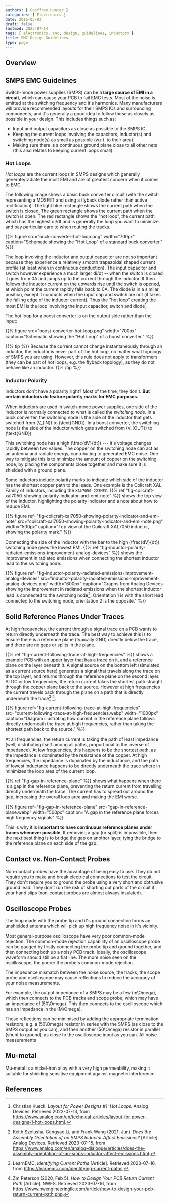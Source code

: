 ```yaml
---
authors: [ Geoffrey Hunter ]
categories: [ Electronics ]
date: 2016-05-03
draft: false
lastmod: 2023-07-14
tags: [ electronics, emc, design, guidelines, inductors ]
title: EMC Design Guidelines
type: page
---
```


## Overview

## SMPS EMC Guidelines

Switch-mode power supplies (SMPS) can be a **large source of EMI in a circuit**, which can cause your PCB to fail EMC tests. Most of the noise is emitted at the switching frequency and it's harmonics. Many manufacturers will provide recommended layouts for their SMPS ICs and surrounding components, and it's generally a good idea to follow these as closely as possible in your design. This includes things such as:

* Input and output capacitors as close as possible to the SMPS IC.
* Keeping the current loops involving the capacitors, inductor(s) and switching node(s) as small as possible (w.r.t. to their area).
* Making sure there is a continuous ground plane close to all other nets (this also relates to keeping current loops small).

### Hot Loops

_Hot loops_ are the current loops in SMPS designs which generally generate/radiate the most EMI and are of greatest concern when it comes to EMC.

The following image shows a basic buck converter circuit (with the switch representing a MOSFET and using a flyback diode rather than active rectification). The light blue rectangle shows the current path when the switch is closed. The green rectangle shows the current path when the switch is open. The red rectangle shows the "hot loop", the current path which has the highest di/dt and is generally the loop you want to minimize and pay particular care to when routing the tracks. 

{{% figure src="buck-converter-hot-loop.png" width="700px" caption="Schematic showing the \"Hot Loop\" of a standard buck converter." %}}

The loop involving the inductor and output capacitor are not so important because they experience a relatively smooth trapezoidal shaped current profile (at least when in continuous conduction). The input capacitor and switch however experience a much larger di/dt -- when the switch is closed it goes from 0A and jumps up to the current through the inductor. It then follows the inductor current on the upwards rise until the switch is opened, at which point the current rapidly falls back to 0A. The diode is in a similar position, except it conducts when the input cap and switch are not (it takes the falling edge of the inductor current). Thus the "hot loop" creating the most EMI is the loop involving the input capacitor, switch and diode[^bib-analog-devices-hot-loops].

The hot loop for a boost converter is on the output side rather than the input:

{{% figure src="boost-converter-hot-loop.png" width="700px" caption="Schematic showing the \"Hot Loop\" of a boost converter." %}}

{{% tip %}}
Because the current cannot change instantaneously through an inductor, the inductor is never part of the hot loop, no matter what topology of SMPS you are using. However, this rule does not apply to transformers (they can be part of hot loops, e.g. the flyback topology), as they do not behave like an inductor.
{{% /tip %}}

### Inductor Polarity

Inductors don't have a polarity right? Most of the time, they don't. **But certain inductors do feature polarity marks for EMC purposes.**

When inductors are used in switch-mode power supplies, one side of the inductor is normally connected to what is called the _switching node_. In a buck converter, the switching node is the side of the inductor that gets switched from \(V_{IN}\) to \(\text{GND}\). In a boost converter, the switching node is the side of the inductor which gets switched from \(V_{OUT}\) to \(\text{GND}\).

This switching node has a high \(\frac{dV}{dt}\) --- it's voltage changes rapidly between two values. The copper on the switching node can act as an antenna and radiate energy, contributing to generated EMC noise. One way to mitigate this is to minimize the amount of copper on the switching node, by placing the components close together and make sure it is shielded with a ground plane.

Some inductors include polarity marks to indicate which side of the inductor has the shortest copper path to the leads. One example is the Coilcraft XAL Family of inductors, including the `XAL7050-223MEC`. {{% ref "fig-coilcraft-xal7050-showing-polarity-indicator-and-emi-note" %}} shows the top view of the inductor, highlighting the polarity indicator and a note about how to reduce EMI.

{{% figure ref="fig-coilcraft-xal7050-showing-polarity-indicator-and-emi-note" src="coilcraft-xal7050-showing-polarity-indicator-and-emi-note.png" width="500px" caption="Top view of the Coilcraft XAL7050 inductor, showing the polarity mark." %}}

Connecting the side of the inductor with the bar to the high \(\frac{dV}{dt}\) switching node gives the lowest EMI. {{% ref "fig-inductor-polarity-radiated-emissions-improvement-analog-devices" %}} shows the improvement in radiated emissions when connecting the shortest inductor lead to the switching node.

{{% figure ref="fig-inductor-polarity-radiated-emissions-improvement-analog-devices" src="inductor-polarity-radiated-emissions-improvement-analog-devices.png" width="600px" caption="Graphs from Analog Devices showing the improvement in radiated emissions when the shortest inductor lead is connected to the switching node[^analog-devices-assembly-orientation-inductor-affect-emissions]. Orientation 1 is with the short lead connected to the switching node, orientation 2 is the opposite." %}}

## Solid Reference Planes Under Traces

At high frequencies, the current through a signal trace on a PCB wants to return directly underneath the trace. The best way to achieve this is to ensure there is a reference plane (typically GND) directly below the trace, and there are no gaps or splits in the plane.

{{% ref "fig-current-following-trace-at-high-frequencies" %}} shows a example PCB with an upper layer that has a trace on it, and a reference plane on the layer beneath it. A signal source on the bottom left (simulated as a current source here) generates a signal that travels along the trace on the top layer, and returns through the reference plane on the second layer. At DC or low frequencies, the return current takes the shortest path straight through the copper plane back to the source. However at high frequencies the current travels back through the plane on a path that is directly underneath the trace[^learn-emc-identifying-current-paths] [^nwes-how-to-design-your-pcb-return-current-path].

{{% figure ref="fig-current-following-trace-at-high-frequencies" src="current-following-trace-at-high-frequencies.webp" width="1000px" caption="Diagram illustrating how current in the reference plane follows directly underneath the trace at high frequencies, rather than taking the shortest path back to the source." %}}

At all frequencies, the return current is taking the path of least impedance (well, distributing itself among all paths, proportional to the inverse of impedance). At low frequencies, this happens to be the shortest path, as the impedance is dominated by the resistance of the copper. At high frequencies, the impedance is dominated by the inductance, and the path of lowest inductance happens to be directly underneath the trace where in minimizes the loop area of the current loop.

{{% ref "fig-gap-in-reference-plane" %}} shows what happens when there is a gap in the reference plane, preventing the return current from travelling directly underneath the trace. The current has to spread out around the gap, increasing the overall loop area and making the EMI worse.

{{% figure ref="fig-gap-in-reference-plane" src="gap-in-reference-plane.webp" width="500px" caption="A gap in the reference plane forces high frequency signals" %}}

This is why it is **important to have continuous reference planes under traces whenever possible**. If removing a gap (or split) is impossible, then the next best thing is to bridge the gap on another layer, tying the bridge to the reference plane on each side of the gap. 

## Contact vs. Non-Contact Probes

Non-contact probes have the advantage of being easy to use. They do not require you to make and break electrical connections to test the circuit. They don't require you to ground the probe using a very short and obtrusive ground lead. They don't run the risk of shorting out parts of the circuit if your hand slips (non-contact probes are almost always insulated).

## Oscilloscope Probes

The loop made with the probe tip and it's ground connection forms an unshielded antenna which will pick up high frequency noise in it's vicinity.

Most general-purpose oscilloscope have very poor common-mode rejection. The common-mode rejection capability of an oscilloscope probe can be gauged by firstly connecting the probe tip and ground together, and then connecting both up a noisy PCB track. Ideally, the oscilloscope waveform should still be a flat line. The more noise seen on the oscilloscope, the poorer the probe's common-mode rejection.

The impedance mismatch between the noise source, the tracks, the scope probe and oscilloscope may cause reflections to reduce the accuracy of your noise measurements. 

For example, the output impedance of a SMPS may be a few \(m\Omega\), which then connects to the PCB tracks and scope probe, which may have an impedance of \(50\Omega\). This then connects to the oscilloscope which has an impedance in the \(M\Omega\). 

These reflections can be minimised by adding the appropriate termination resistors, e.g. a \(50\Omega\) resistor in series with the SMPS (as close to the SMPS output as you can), and then another \(50\Omega\) resistor in parallel (shunt to ground), as close to the oscilloscope input as you can. All noise measurements

## Mu-metal

Mu-metal is a nickel-iron alloy with a very high permeability, making it suitable for shielding sensitive equipment against magnetic interference.

## References

[^analog-devices-assembly-orientation-inductor-affect-emissions]: Keith Szolusha, Gengyao Li, and Frank Wang (2021, Jun). _Does the Assembly Orientation of an SMPS Inductor Affect Emissions?_ [Article]. Analog Devices. Retrieved 2023-07-15, from https://www.analog.com/en/analog-dialogue/articles/does-the-assembly-orientation-of-an-smps-inductor-affect-emissions.html.
[^bib-analog-devices-hot-loops]: Christian Kueck. _Layout for Power Designs #1: Hot Loops_. Analog Devices. Retrieved 2022-07-13, from https://www.analog.com/en/technical-articles/layout-for-power-designs-1-hot-loops.html.
[^learn-emc-identifying-current-paths]: LearnEMC. _Identifying Current Paths_ [Article]. Retrieved 2023-07-16, from https://learnemc.com/identifying-current-paths.
[^nwes-how-to-design-your-pcb-return-current-path]: Zm Peterson (2020, Feb 5). _How to Design Your PCB Return Current Path_ [Article]. NWES. Retrieved 2023-07-16, from https://www.nwengineeringllc.com/article/how-to-design-your-pcb-return-current-path.php.